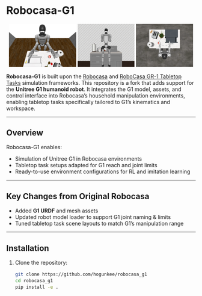 # Robocasa-G1

<p align="center">
  <img width="35.5%" src="images/g1_front.png">
  <img width="30%" src="images/g1_back.png">
  <img width="30%" src="images/g1_top.png">
</p>

**Robocasa-G1** is built upon the [Robocasa](https://github.com/robocasa/robocasa) and [RoboCasa GR-1 Tabletop Tasks](https://github.com/robocasa/robocasa-gr1-tabletop-tasks) simulation frameworks.
This repository is a fork that adds support for the **Unitree G1 humanoid robot**.
It integrates the G1 model, assets, and control interface into Robocasa’s household manipulation environments, enabling tabletop tasks specifically tailored to G1’s kinematics and workspace.

---

## Overview

Robocasa-G1 enables:
- Simulation of Unitree G1 in Robocasa environments
- Tabletop task setups adapted for G1 reach and joint limits
- Ready-to-use environment configurations for RL and imitation learning

---

## Key Changes from Original Robocasa
- Added **G1 URDF** and mesh assets
- Updated robot model loader to support G1 joint naming & limits
- Tuned tabletop task scene layouts to match G1’s manipulation range

---

## Installation

1. Clone the repository:
   ```bash
   git clone https://github.com/hogunkee/robocasa_g1
   cd robocasa_g1
   pip install -e .

